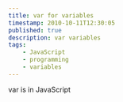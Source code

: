 ```yaml
---
title: var for variables
timestamp: 2010-10-11T12:30:05
published: true
description: var variables
tags:
    - JavaScript
    - programming
    - variables
---
```


var is in JavaScript

